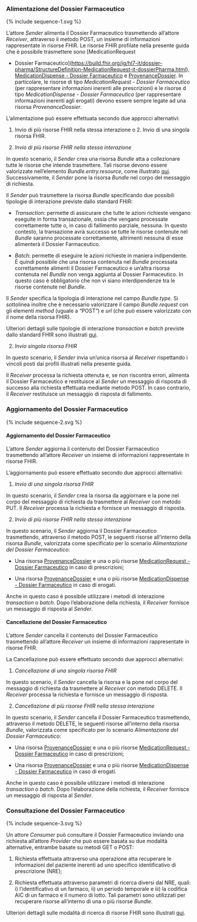 ### Alimentazione del Dossier Farmaceutico

{% include sequence-1.svg %}

L’attore *Sender* alimenta il Dossier Farmaceutico trasmettendo
all’attore *Receiver*, attraverso il metodo POST, un insieme di
informazioni rappresentate in risorse FHIR. Le risorse FHIR profilate
nella presente guida che è possibile trasmettere sono [MedicationRequest
- Dossier
Farmaceutico](https://build.fhir.org/ig/hl7-it/dossier-pharma/StructureDefinition-MedicationRequest-it-dossierPharma.html),
[MedicationDispense - Dossier
Farmaceutico](https://build.fhir.org/ig/hl7-it/dossier-pharma/StructureDefinition-MedicationDispense-it-dossierPharma.html)
e
[ProvenanceDossier](https://build.fhir.org/ig/hl7-it/dossier-pharma/StructureDefinition-ProvenanceDossier.html).
In particolare, le risorse di tipo *MedicationRequest - Dossier
Farmaceutico* (per rappresentare informazioni inerenti alle
prescrizioni) e le risorse d tipo *MedicationDispense - Dossier
Farmaceutico* (per rappresentare informazioni inerenti agli erogati)
devono essere sempre legate ad una risorsa *ProvenanceDossier*.

L’alimentazione può essere effettuata secondo due approcci alternativi:
1. Invio di più risorse FHIR nella stessa interazione o 2. Invio di una
singola risorsa FHIR.

1.  *Invio di più risorse FHIR nella stessa interazione*

In questo scenario, il *Sender* crea una risorsa *Bundle* atta a
collezionare tutte le risorse che intende trasmettere. Tali risorse
devono essere valorizzate nell’elemento *Bundle.entry.resource*, come
illustrato [qui](https://www.hl7.org/fhir/bundle.html). Successivamente,
il *Sender* pone la risorsa *Bundle* nel corpo del messaggio di
richiesta.

Il *Sender* può trasmettere la risorsa *Bundle* specificando due
possibili tipologie di interazione previste dallo standard FHIR:

  - *Transaction*: permette di assicurare che tutte le azioni richieste
    vengano eseguite in forma transazionale, ossia che vengano
    processate correttamente tutte o, in caso di fallimento parziale,
    nessuna. In questo contesto, la transazione avrà successo se tutte
    le risorse contenute nel *Bundle* saranno processate correttamente,
    altrimenti nessuna di esse alimenterà il Dossier Farmaceutico.

  - *Batch*: permette di eseguire le azioni richieste in maniera
    indipendente. È quindi possibile che una risorsa contenuta nel
    *Bundle* processata correttamente alimenti il Dossier Farmaceutico e
    un’altra risorsa contenuta nel *Bundle* non venga aggiunta al
    Dossier Farmaceutico. In questo caso è obbligatorio che non vi siano
    interdipendenze tra le risorse contenute nel *Bundle*.

Il *Sender* specifica la tipologia di interazione nel campo
*Bundle.type*. Si sottolinea inoltre che è necessario valorizzare il
campo *Bundle.request* con gli elementi *method* (uguale a “POST”) e
*url* (che può essere valorizzato con il nome della risorsa FHIR).

Ulteriori dettagli sulle tipologie di interazione *transaction* e
*batch* previste dallo standard FHIR sono illustrati
[qui](https://www.hl7.org/fhir/http.html#transaction).

2.  *Invio singola risorsa FHIR*

In questo scenario, il *Sender* invia un’unica risorsa al *Receiver*
rispettando i vincoli posti dai profili illustrati nella presente guida.

Il *Receiver* processa la richiesta ottenuta e, se non riscontra errori,
alimenta il Dossier Farmaceutico e restituisce al *Sender* un messaggio
di risposta di successo alla richiesta effettuata mediante metodo POST.
In caso contrario, il *Receiver* restituisce un messaggio di risposta di
fallimento.

### Aggiornamento del Dossier Farmaceutico

{% include sequence-2.svg %}


####  Aggiornamento del Dossier Farmaceutico

L’attore *Sender* aggiorna il contenuto del Dossier Farmaceutico
trasmettendo all’attore *Receiver* un insieme di informazioni
rappresentate in risorse FHIR.

L’aggiornamento può essere effettuato secondo due approcci alternativi:

1.  *Invio di una singola risorsa FHIR*

In questo scenario, il *Sender* crea la risorsa da aggiornare e la pone
nel corpo del messaggio di richiesta da trasmettere al *Receiver* con
metodo PUT. Il *Receiver* processa la richiesta e fornisce un messaggio
di risposta.

2.  *Invio di più risorse FHIR nella stessa interazione*

In questo scenario, il *Sender* aggiorna il Dossier Farmaceutico
trasmettendo, attraverso il metodo POST, le seguenti risorse all’interno
della risorsa *Bundle*, valorizzata come specificato per lo scenario
*Alimentazione del Dossier Farmaceutico*:

  - Una risorsa
    [ProvenanceDossier](https://build.fhir.org/ig/hl7-it/dossier-pharma/StructureDefinition-Provenance-it-dossierPharma.html)
    e una o più risorse [MedicationRequest - Dossier
    Farmaceutico](https://build.fhir.org/ig/hl7-it/dossier-pharma/StructureDefinition-MedicationRequest-it-dossierPharma.html)
    in caso di prescrizioni;

  - Una risorsa
    [ProvenanceDossier](https://build.fhir.org/ig/hl7-it/dossier-pharma/StructureDefinition-Provenance-it-dossierPharma.html)
    e una o più risorse [MedicationDispense - Dossier
    Farmaceutico](https://build.fhir.org/ig/hl7-it/dossier-pharma/StructureDefinition-MedicationDispense-it-dossierPharma.html)
    in caso di erogati.

Anche in questo caso è possibile utilizzare i metodi di interazione
*transaction* o *batch*. Dopo l’elaborazione della richiesta, il
*Receiver* fornisce un messaggio di risposta al *Sender*.

####  Cancellazione del Dossier Farmaceutico

L’attore *Sender* cancella il contenuto del Dossier Farmaceutico
trasmettendo all’attore *Receiver* un insieme di informazioni
rappresentate in risorse FHIR.

La Cancellazione può essere effettuato secondo due approcci alternativi:

1.  *Cancellazione di una singola risorsa FHIR*

In questo scenario, il *Sender* cancella la risorsa e la pone
nel corpo del messaggio di richiesta da trasmettere al *Receiver* con
metodo DELETE. Il *Receiver* processa la richiesta e fornisce un messaggio
di risposta.

2.  *Cancellazione di più risorse FHIR nella stessa interazione*

In questo scenario, il *Sender* cancella il Dossier Farmaceutico
trasmettendo, attraverso il metodo DELETE, le seguenti risorse all’interno
della risorsa *Bundle*, valorizzata come specificato per lo scenario
*Alimentazione del Dossier Farmaceutico*:

  - Una risorsa
    [ProvenanceDossier](https://build.fhir.org/ig/hl7-it/dossier-pharma/StructureDefinition-Provenance-it-dossierPharma.html)
    e una o più risorse [MedicationRequest - Dossier
    Farmaceutico](https://build.fhir.org/ig/hl7-it/dossier-pharma/StructureDefinition-MedicationRequest-it-dossierPharma.html)
    in caso di prescrizioni;

  - Una risorsa
    [ProvenanceDossier](https://build.fhir.org/ig/hl7-it/dossier-pharma/StructureDefinition-Provenance-it-dossierPharma.html)
    e una o più risorse [MedicationDispense - Dossier
    Farmaceutico](https://build.fhir.org/ig/hl7-it/dossier-pharma/StructureDefinition-MedicationDispense-it-dossierPharma.html)
    in caso di erogati.

Anche in questo caso è possibile utilizzare i metodi di interazione
*transaction* o *batch*. Dopo l’elaborazione della richiesta, il
*Receiver* fornisce un messaggio di risposta al *Sender*.

### Consultazione del Dossier Farmaceutico

{% include sequence-3.svg %}

Un attore *Consumer* può consultare il Dossier Farmaceutico inviando una
richiesta all’attore *Provider* che può essere basata su due modalità
alternative, entrambe basate su metodi GET o POST:

1.  Richiesta effettuata attraverso una operazione atta recuperare le
    informazioni del paziente inerenti ad uno specifico identificativo
    di prescrizione (NRE);

2.  Richiesta effettuata attraverso parametri di ricerca diversi dal
    NRE, quali: i) l’identificativo di un farmaco, ii) un periodo
    temporale e iii) la codifica AIC di un farmaco e il numero di lotto.
    Tali parametri sono utilizzati per recuperare risorse all’interno di
    una o più risorse *Bundle*.

Ulteriori dettagli sulle modalità di ricerca di risorse FHIR sono
illustrati [qui](https://www.hl7.org/fhir/search.html).
